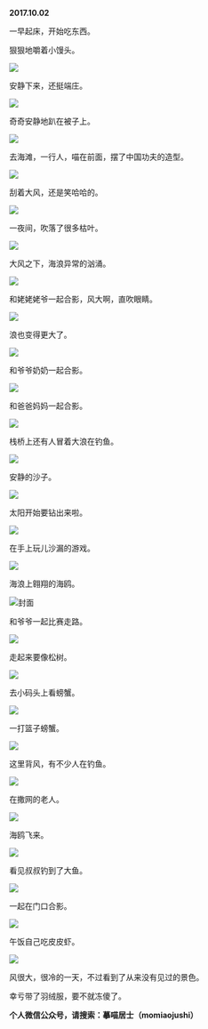 
          
**2017.10.02**

一早起床，开始吃东西。

狠狠地嚼着小馒头。

![](https://mmbiz.qlogo.cn/mmbiz_jpg/uDI3FLln00a6NJnVW2icBRWLE5iajy7GVicuiaLicSpWzcjEatMFQRV2PGZoDsOw9yVayZlVVP3ae0UKvMt5iaHg1gLw/0?wx_fmt=jpeg)


安静下来，还挺端庄。


![](https://mmbiz.qlogo.cn/mmbiz_jpg/uDI3FLln00a6NJnVW2icBRWLE5iajy7GVicItBnmDCpI4pNia7KWS5DvxjOoVLImbS2l6AchPHXCdicwlM4ztCpkyzA/0?wx_fmt=jpeg)


奇奇安静地趴在被子上。


![](https://mmbiz.qlogo.cn/mmbiz_jpg/uDI3FLln00a6NJnVW2icBRWLE5iajy7GVicmCQSibRq3nLnLiaibEJplvEaiaIP7pvhBzRB9zGHJfyiaBVlWqibDwECz7iaQ/0?wx_fmt=jpeg)


去海滩，一行人，喵在前面，摆了中国功夫的造型。


![](https://mmbiz.qlogo.cn/mmbiz_jpg/uDI3FLln00a6NJnVW2icBRWLE5iajy7GVicUHXh4872anptg37xo2T1KNbg89ZG3N0UoHELwjp5c44PsxF9DicZJ4Q/0?wx_fmt=jpeg)


刮着大风，还是笑哈哈的。


![](https://mmbiz.qlogo.cn/mmbiz_jpg/uDI3FLln00a6NJnVW2icBRWLE5iajy7GVicy6eF7dRlEEvvN3cwl0qhzqyoBF1WrPJBibksiaXqVcE4ms2KD4sMDhxA/0?wx_fmt=jpeg)


一夜间，吹落了很多枯叶。


![](https://mmbiz.qlogo.cn/mmbiz_jpg/uDI3FLln00a6NJnVW2icBRWLE5iajy7GVicHb1EenAWRbm6txfRSy64ict9kp0ZDfeP5cqVR1pVxWyUJF9VxrsWPeQ/0?wx_fmt=jpeg)


大风之下，海浪异常的汹涌。


![](https://mmbiz.qlogo.cn/mmbiz_jpg/uDI3FLln00a6NJnVW2icBRWLE5iajy7GVicr88OWxmZQYJoHSibwkww2fWQ3cFhD5cZHwvpOolGCe8qP3JJfvIUwpw/0?wx_fmt=jpeg)


和姥姥姥爷一起合影，风大啊，直吹眼睛。


![](https://mmbiz.qlogo.cn/mmbiz_jpg/uDI3FLln00a6NJnVW2icBRWLE5iajy7GVicukIxH3qoCDU6beCHXb4YBwgb9ciavfmv0Xd8zq82cIuANYvPWt4vib6A/0?wx_fmt=jpeg)


浪也变得更大了。


![](https://mmbiz.qlogo.cn/mmbiz_jpg/uDI3FLln00a6NJnVW2icBRWLE5iajy7GVicm84wohDvrENCGyFpSHJBPjO4TEhSicaD9PpibfGDEU9yP8gjvfAw7ZfQ/0?wx_fmt=jpeg)


和爷爷奶奶一起合影。


![](https://mmbiz.qlogo.cn/mmbiz_jpg/uDI3FLln00a6NJnVW2icBRWLE5iajy7GVicJDicsNS4c6k6SCIneQ89Jic9q2Up2q8icnHnOan8aT8lEazxV83zKugrA/0?wx_fmt=jpeg)


和爸爸妈妈一起合影。


![](https://mmbiz.qlogo.cn/mmbiz_jpg/uDI3FLln00a6NJnVW2icBRWLE5iajy7GVicWj7A9Of9mUyJuWtMhOSAn7MoBezEQGTkicAEk3R8sveG18ZU7apcZ2A/0?wx_fmt=jpeg)


栈桥上还有人冒着大浪在钓鱼。


![](https://mmbiz.qlogo.cn/mmbiz_jpg/uDI3FLln00a6NJnVW2icBRWLE5iajy7GVic7AODy35vRNDVOG7RsJFbJ30iaYicDYXp48WlEeEgztdTPX6SNMdc4NTg/0?wx_fmt=jpeg)


安静的沙子。


![](https://mmbiz.qlogo.cn/mmbiz_jpg/uDI3FLln00a6NJnVW2icBRWLE5iajy7GVicNkAsCYzSxla85NmoUXb03kgWsAIQ6HunaYZH3LohJtazCicicK81In4A/0?wx_fmt=jpeg)


太阳开始要钻出来啦。


![](https://mmbiz.qlogo.cn/mmbiz_jpg/uDI3FLln00a6NJnVW2icBRWLE5iajy7GVicHDNf7gbwyd2FVVdgVU6Xib9hl6SoRUwGZiaL0DrUNJKddjiaQIjlFnKFg/0?wx_fmt=jpeg)


在手上玩儿沙漏的游戏。


![](https://mmbiz.qlogo.cn/mmbiz_jpg/uDI3FLln00a6NJnVW2icBRWLE5iajy7GVicfBVvINkKjY5y8Q5YHMAUVT7EfnRJzlytGRmdVWXGNiaUMrEggm0nxFg/0?wx_fmt=jpeg)


海浪上翱翔的海鸥。


![](https://mmbiz.qlogo.cn/mmbiz_jpg/uDI3FLln00a6NJnVW2icBRWLE5iajy7GVicY5QtVYFWGrgUZHfWuG8mic1gGgTjdicKB1dRph2eUibL0PuDeYiafP6iaPQ/0?wx_fmt=jpeg)封面


和爷爷一起比赛走路。


![](https://mmbiz.qlogo.cn/mmbiz_jpg/uDI3FLln00a6NJnVW2icBRWLE5iajy7GVicWMicNkicKErO3cSUR49N2hqk7CPUjQMgUU5icHsOp2klAFZkQhxOzqt2g/0?wx_fmt=jpeg)


走起来要像松树。


![](https://mmbiz.qlogo.cn/mmbiz_jpg/uDI3FLln00a6NJnVW2icBRWLE5iajy7GVic5lHL0FichC6uJR7bXLIAeU0LiaIXMFibNicouOjZ6Sx396NjwqBBn4dhsw/0?wx_fmt=jpeg)


去小码头上看螃蟹。


![](https://mmbiz.qlogo.cn/mmbiz_jpg/uDI3FLln00a6NJnVW2icBRWLE5iajy7GVic4UC72600ibso6hybIVq3G0l67ibyjjz0JBAevd5bPiad41Kye0LJk2k6w/0?wx_fmt=jpeg)


一打篮子螃蟹。


![](https://mmbiz.qlogo.cn/mmbiz_jpg/uDI3FLln00a6NJnVW2icBRWLE5iajy7GVickMjXdPdNFGV9ZPQmLCgzHR8a5BVepwNW02fFQiadsKPJ0jhbFXVxasA/0?wx_fmt=jpeg)


这里背风，有不少人在钓鱼。


![](https://mmbiz.qlogo.cn/mmbiz_jpg/uDI3FLln00a6NJnVW2icBRWLE5iajy7GVic0Lf485cSzPYcnLdHXicPSOw1kjtbZ1FOv5SQPPjJGK6T3U1xUd2zvBw/0?wx_fmt=jpeg)


在撒网的老人。


![](https://mmbiz.qlogo.cn/mmbiz_jpg/uDI3FLln00a6NJnVW2icBRWLE5iajy7GVicQ18bn8fJu3sGiaPiaxMiaFbwFAbcrQU1NrcojozRhyycR1mO3gCoyZImw/0?wx_fmt=jpeg)


海鸥飞来。


![](https://mmbiz.qlogo.cn/mmbiz_jpg/uDI3FLln00a6NJnVW2icBRWLE5iajy7GVicHg9atqmhm6UacPnpZyUTeiaYMssFblkheWObVFVNwXyibJFztRQMFk3Q/0?wx_fmt=jpeg)


看见叔叔钓到了大鱼。


![](https://mmbiz.qlogo.cn/mmbiz_jpg/uDI3FLln00a6NJnVW2icBRWLE5iajy7GVicHux8nxVf3Qpyuqnoqv8UbwsDA9RBoG5EVqBejF86D82Vyjk6AhGAMw/0?wx_fmt=jpeg)


一起在门口合影。


![](https://mmbiz.qlogo.cn/mmbiz_jpg/uDI3FLln00a6NJnVW2icBRWLE5iajy7GVicQbYbGzIUB5Qwp8RrFSh4iaGjhxerias1zqp5PTWv6eMX0GJM5UrR18OQ/0?wx_fmt=jpeg)


午饭自己吃皮皮虾。


![](https://mmbiz.qlogo.cn/mmbiz_jpg/uDI3FLln00a6NJnVW2icBRWLE5iajy7GVichGUryj7LRPibCoAukWq1bnGkdBicACSDUZOsicjuYJp0Qg8PlUMGfEmUQ/0?wx_fmt=jpeg)


风很大，很冷的一天，不过看到了从来没有见过的景色。

幸亏带了羽绒服，要不就冻傻了。


**个人微信公众号，请搜索：摹喵居士（momiaojushi）**

        